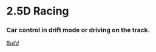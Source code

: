 # 2.5D Racing
### Car control in drift mode or driving on the track.

[*Build*](https://github.com/ivan-kondratev/2.5D-Racing-Build)
